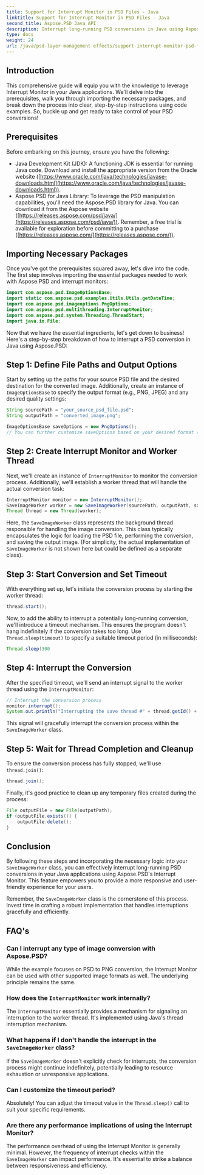 ```yaml
---
title: Support for Interrupt Monitor in PSD Files - Java
linktitle: Support for Interrupt Monitor in PSD Files - Java
second_title: Aspose.PSD Java API
description: Interrupt long-running PSD conversions in Java using Aspose.PSD's Interrupt Monitor. Learn how to implement graceful interruption and improve user experience.
type: docs
weight: 24
url: /java/psd-layer-management-effects/support-interrupt-monitor-psd-files/
---
```

## Introduction

This comprehensive guide will equip you with the knowledge to leverage Interrupt Monitor in your Java applications. We'll delve into the prerequisites, walk you through importing the necessary packages, and break down the process into clear, step-by-step instructions using code examples. So, buckle up and get ready to take control of your PSD conversions!

## Prerequisites

Before embarking on this journey, ensure you have the following:

- Java Development Kit (JDK):  A functioning JDK is essential for running Java code. Download and install the appropriate version from the Oracle website ([https://www.oracle.com/java/technologies/javase-downloads.html](https://www.oracle.com/java/technologies/javase-downloads.html)).
- Aspose.PSD for Java Library: To leverage the PSD manipulation capabilities, you'll need the Aspose.PSD library for Java. You can download it from the Aspose website ([https://releases.aspose.com/psd/java/](https://releases.aspose.com/psd/java/)). Remember, a free trial is available for exploration before committing to a purchase ([https://releases.aspose.com/](https://releases.aspose.com/)).

## Importing Necessary Packages

Once you've got the prerequisites squared away, let's dive into the code. The first step involves importing the essential packages needed to work with Aspose.PSD and interrupt monitors:

```java
import com.aspose.psd.ImageOptionsBase;
import static com.aspose.psd.examples.Utils.Utils.getDateTime;
import com.aspose.psd.imageoptions.PngOptions;
import com.aspose.psd.multithreading.InterruptMonitor;
import com.aspose.psd.system.Threading.ThreadStart;
import java.io.File;
```

Now that we have the essential ingredients, let's get down to business! Here's a step-by-step breakdown of how to interrupt a PSD conversion in Java using Aspose.PSD:

## Step 1: Define File Paths and Output Options

Start by setting up the paths for your source PSD file and the desired destination for the converted image. Additionally, create an instance of `ImageOptionsBase` to specify the output format (e.g., PNG, JPEG) and any desired quality settings:

```java
String sourcePath = "your_source_psd_file.psd";
String outputPath = "converted_image.png";

ImageOptionsBase saveOptions = new PngOptions();
// You can further customize saveOptions based on your desired format (e.g., setting JPEG quality)
```

## Step 2: Create Interrupt Monitor and Worker Thread

Next, we'll create an instance of `InterruptMonitor` to monitor the conversion process. Additionally, we'll establish a worker thread that will handle the actual conversion task:

```java
InterruptMonitor monitor = new InterruptMonitor();
SaveImageWorker worker = new SaveImageWorker(sourcePath, outputPath, saveOptions, monitor);
Thread thread = new Thread(worker);
```

Here, the `SaveImageWorker` class represents the background thread responsible for handling the image conversion. This class typically encapsulates the logic for loading the PSD file, performing the conversion, and saving the output image. (For simplicity, the actual implementation of `SaveImageWorker` is not shown here but could be defined as a separate class).

## Step 3: Start Conversion and Set Timeout

With everything set up, let's initiate the conversion process by starting the worker thread:

```java
thread.start();
```

Now, to add the ability to interrupt a potentially long-running conversion, we'll introduce a timeout mechanism. This ensures the program doesn't hang indefinitely if the conversion takes too long. Use `Thread.sleep(timeout)` to specify a suitable timeout period (in milliseconds):

```java
Thread.sleep(300
```

## Step 4: Interrupt the Conversion

After the specified timeout, we'll send an interrupt signal to the worker thread using the `InterruptMonitor`:

```java
// Interrupt the conversion process
monitor.interrupt();
System.out.println("Interrupting the save thread #" + thread.getId() + " at " + getDateTime().toString());
```

This signal will gracefully interrupt the conversion process within the `SaveImageWorker` class.

## Step 5: Wait for Thread Completion and Cleanup

To ensure the conversion process has fully stopped, we'll use `thread.join()`:

```java
thread.join();
```

Finally, it's good practice to clean up any temporary files created during the process:

```java
File outputFile = new File(outputPath);
if (outputFile.exists()) {
    outputFile.delete();
}
```

## Conclusion

By following these steps and incorporating the necessary logic into your `SaveImageWorker` class, you can effectively interrupt long-running PSD conversions in your Java applications using Aspose.PSD's Interrupt Monitor. This feature empowers you to provide a more responsive and user-friendly experience for your users.

Remember, the `SaveImageWorker` class is the cornerstone of this process. Invest time in crafting a robust implementation that handles interruptions gracefully and efficiently. 

## FAQ's

### Can I interrupt any type of image conversion with Aspose.PSD?

While the example focuses on PSD to PNG conversion, the Interrupt Monitor can be used with other supported image formats as well. The underlying principle remains the same.

### How does the `InterruptMonitor` work internally?

The `InterruptMonitor` essentially provides a mechanism for signaling an interruption to the worker thread. It's implemented using Java's thread interruption mechanism.

### What happens if I don't handle the interrupt in the `SaveImageWorker` class?

If the `SaveImageWorker` doesn't explicitly check for interrupts, the conversion process might continue indefinitely, potentially leading to resource exhaustion or unresponsive applications.

### Can I customize the timeout period?

Absolutely! You can adjust the timeout value in the `Thread.sleep()` call to suit your specific requirements.

### Are there any performance implications of using the Interrupt Monitor?

The performance overhead of using the Interrupt Monitor is generally minimal. However, the frequency of interrupt checks within the `SaveImageWorker` can impact performance. It's essential to strike a balance between responsiveness and efficiency.
